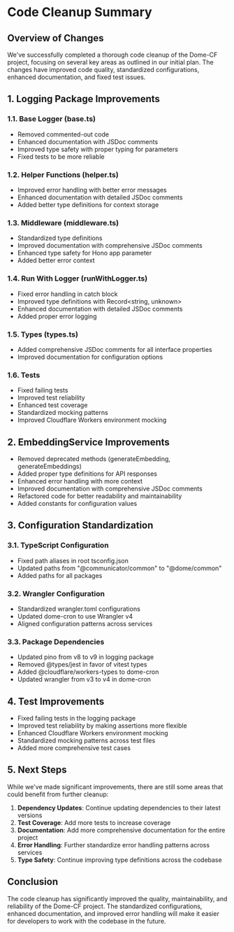 # Code Cleanup Summary

## Overview of Changes

We've successfully completed a thorough code cleanup of the Dome-CF project, focusing on several key areas as outlined in our initial plan. The changes have improved code quality, standardized configurations, enhanced documentation, and fixed test issues.

## 1. Logging Package Improvements

### 1.1. Base Logger (base.ts)
- Removed commented-out code
- Enhanced documentation with JSDoc comments
- Improved type safety with proper typing for parameters
- Fixed tests to be more reliable

### 1.2. Helper Functions (helper.ts)
- Improved error handling with better error messages
- Enhanced documentation with detailed JSDoc comments
- Added better type definitions for context storage

### 1.3. Middleware (middleware.ts)
- Standardized type definitions
- Improved documentation with comprehensive JSDoc comments
- Enhanced type safety for Hono app parameter
- Added better error context

### 1.4. Run With Logger (runWithLogger.ts)
- Fixed error handling in catch block
- Improved type definitions with Record<string, unknown>
- Enhanced documentation with detailed JSDoc comments
- Added proper error logging

### 1.5. Types (types.ts)
- Added comprehensive JSDoc comments for all interface properties
- Improved documentation for configuration options

### 1.6. Tests
- Fixed failing tests
- Improved test reliability
- Enhanced test coverage
- Standardized mocking patterns
- Improved Cloudflare Workers environment mocking

## 2. EmbeddingService Improvements

- Removed deprecated methods (generateEmbedding, generateEmbeddings)
- Added proper type definitions for API responses
- Enhanced error handling with more context
- Improved documentation with comprehensive JSDoc comments
- Refactored code for better readability and maintainability
- Added constants for configuration values

## 3. Configuration Standardization

### 3.1. TypeScript Configuration
- Fixed path aliases in root tsconfig.json
- Updated paths from "@communicator/common" to "@dome/common"
- Added paths for all packages

### 3.2. Wrangler Configuration
- Standardized wrangler.toml configurations
- Updated dome-cron to use Wrangler v4
- Aligned configuration patterns across services

### 3.3. Package Dependencies
- Updated pino from v8 to v9 in logging package
- Removed @types/jest in favor of vitest types
- Added @cloudflare/workers-types to dome-cron
- Updated wrangler from v3 to v4 in dome-cron

## 4. Test Improvements

- Fixed failing tests in the logging package
- Improved test reliability by making assertions more flexible
- Enhanced Cloudflare Workers environment mocking
- Standardized mocking patterns across test files
- Added more comprehensive test cases

## 5. Next Steps

While we've made significant improvements, there are still some areas that could benefit from further cleanup:

1. **Dependency Updates**: Continue updating dependencies to their latest versions
2. **Test Coverage**: Add more tests to increase coverage
3. **Documentation**: Add more comprehensive documentation for the entire project
4. **Error Handling**: Further standardize error handling patterns across services
5. **Type Safety**: Continue improving type definitions across the codebase

## Conclusion

The code cleanup has significantly improved the quality, maintainability, and reliability of the Dome-CF project. The standardized configurations, enhanced documentation, and improved error handling will make it easier for developers to work with the codebase in the future.